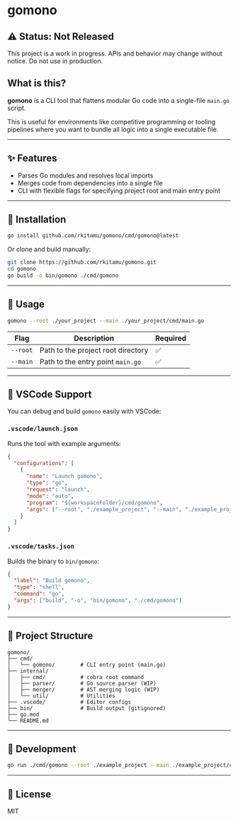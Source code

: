 # gomono

## ⚠️ Status: Not Released

This project is a work in progress. APIs and behavior may change without notice.
Do not use in production.

## What is this?

**gomono** is a CLI tool that flattens modular Go code into a single-file `main.go` script.

This is useful for environments like competitive programming or tooling pipelines where you want to bundle all logic into a single executable file.

---

## ✨ Features

* Parses Go modules and resolves local imports
* Merges code from dependencies into a single file
* CLI with flexible flags for specifying project root and main entry point

---

## 🔧 Installation

```sh
go install github.com/rkitamu/gomono/cmd/gomono@latest
```

Or clone and build manually:

```sh
git clone https://github.com/rkitamu/gomono.git
cd gomono
go build -o bin/gomono ./cmd/gomono
```

---

## 🚀 Usage

```sh
gomono --root ./your_project --main ./your_project/cmd/main.go
```

| Flag     | Description                        | Required |
| -------- | ---------------------------------- | -------- |
| `--root` | Path to the project root directory | ✅        |
| `--main` | Path to the entry point `main.go`  | ✅        |

---

## 💠 VSCode Support

You can debug and build `gomono` easily with VSCode:

### `.vscode/launch.json`

Runs the tool with example arguments:

```json
{
  "configurations": [
    {
      "name": "Launch gomono",
      "type": "go",
      "request": "launch",
      "mode": "auto",
      "program": "${workspaceFolder}/cmd/gomono",
      "args": ["--root", "./example_project", "--main", "./example_project/cmd/main.go"]
    }
  ]
}
```

### `.vscode/tasks.json`

Builds the binary to `bin/gomono`:

```json
{
  "label": "Build gomono",
  "type": "shell",
  "command": "go",
  "args": ["build", "-o", "bin/gomono", "./cmd/gomono"]
}
```

---

## 📁 Project Structure

```
gomono/
├── cmd/
│   └── gomono/        # CLI entry point (main.go)
├── internal/
│   ├── cmd/           # cobra root command
│   ├── parser/        # Go source parser (WIP)
│   ├── merger/        # AST merging logic (WIP)
│   └── util/          # Utilities
├── .vscode/           # Editor configs
├── bin/               # Build output (gitignored)
├── go.mod
└── README.md
```

---

## 🧪 Development

```sh
go run ./cmd/gomono --root ./example_project --main ./example_project/cmd/main.go
```

---

## 📄 License

MIT
